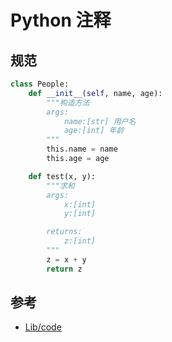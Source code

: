 # Python 注释

## 规范

```python
class People:
    def __init__(self, name, age):
        """构造方法
        args:
            name:[str] 用户名
            age:[int] 年龄
        """
        this.name = name
        this.age = age

    def test(x, y):
        """求和
        args:
            x:[int]
            y:[int]

        returns:
            z:[int]
        """
        z = x + y
        return z
```

## 参考

* [Lib/code](https://github.com/python/cpython/blob/master/Lib/code.py)
